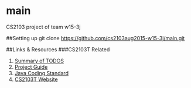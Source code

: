 # main
CS2103 project of team w15-3j

##Setting up 
git clone https://github.com/cs2103aug2015-w15-3j/main.git

##Links & Resources
###CS2103T Related
1. [Summary of TODOS](https://docs.google.com/document/d/1o2TZ6fb1gwhzydxUuTMYTR_PgwX5YKNQgTTR43EG5Vs/edit?usp=sharing)
2. [Project Guide](https://docs.google.com/document/d/1l_H_ft_DxOAu55MeJA8re6OrayrHIyEuYrIrKd5-Arg/edit?usp=sharing)
3. [Java Coding Standard](https://docs.google.com/document/pub?id=1iAESIXM0zSxEa5OY7dFURam_SgLiSMhPQtU0drQagrs&amp&embedded=true)
4. [CS2103T Website](http://www.comp.nus.edu.sg/~cs2103/AY1516S1/)
